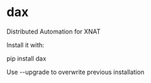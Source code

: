 dax
===

Distributed Automation for XNAT

Install it with:

pip install dax

Use --upgrade to overwrite previous installation

